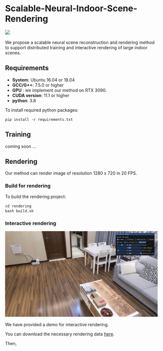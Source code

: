 # Scalable-Neural-Indoor-Scene-Rendering

![](./pics/teaser.png)

We propose a scalable neural scene reconstruction and rendering method to support distributed training and interactive rendering of large indoor scenes.



## Requirements

+ **System**: Ubuntu 16.04 or 18.04
+ **GCC/G++**: 7.5.0 or higher
+ **GPU** : we implement our method on RTX 3090. 
+ **CUDA version**: 11.1 or higher
+ **python**: 3.8 

To install required python packages:

```shell
pip install -r requirements.txt
```



## Training

coming soon ...



## Rendering

Our method can render image of resolution 1280 x 720 in 20 FPS. 

### Build for rendering

To build the rendering project:

```shell
cd rendering
bash build.sh
```



### Interactive rendering

<img src='./pics/viewer.png' width=500 >

We have provided a demo for interactive rendering. 

You can download the necessary rendering data [here](www.baidu.com). 

Then, 



